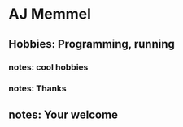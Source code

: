 # AJ Memmel
## Hobbies: Programming, running
### notes: cool hobbies
### notes: Thanks
## notes: Your welcome
